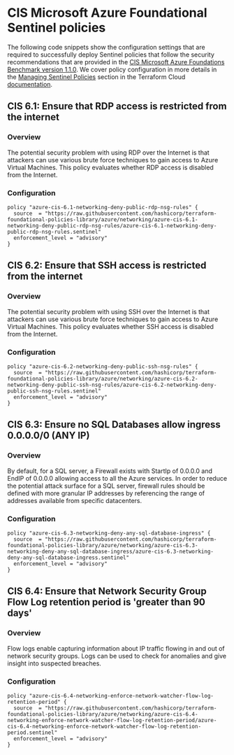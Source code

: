 #  CIS Microsoft Azure Foundational Sentinel policies

The following code snippets show the configuration settings that are required to successfully deploy Sentinel policies that follow the security recommendations that are provided in the [CIS Microsoft Azure Foundations Benchmark version 1.1.0](https://www.cisecurity.org/benchmark/azure/). We cover policy configuration in more details in the [Managing Sentinel Policies](https://www.terraform.io/docs/cloud/sentinel/manage-policies.html) section in the Terraform Cloud [documentation](https://www.terraform.io/docs/cloud/index.html).

## CIS 6.1: Ensure that RDP access is restricted from the internet

### Overview
The potential security problem with using RDP over the Internet is that attackers can use various brute force techniques to gain access to Azure Virtual Machines. This policy evaluates whether RDP access is disabled from the Internet.

### Configuration

```hcl
policy "azure-cis-6.1-networking-deny-public-rdp-nsg-rules" {
  source  = "https://raw.githubusercontent.com/hashicorp/terraform-foundational-policies-library/azure/networking/azure-cis-6.1-networking-deny-public-rdp-nsg-rules/azure-cis-6.1-networking-deny-public-rdp-nsg-rules.sentinel"
  enforcement_level = "advisory"
}
```

## CIS 6.2: Ensure that SSH access is restricted from the internet

### Overview
The potential security problem with using SSH over the Internet is that attackers can use various brute force techniques to gain access to Azure Virtual Machines. This policy evaluates whether SSH access is disabled from the Internet.

### Configuration

```hcl
policy "azure-cis-6.2-networking-deny-public-ssh-nsg-rules" {
  source  = "https://raw.githubusercontent.com/hashicorp/terraform-foundational-policies-library/azure/networking/azure-cis-6.2-networking-deny-public-ssh-nsg-rules/azure-cis-6.2-networking-deny-public-ssh-nsg-rules.sentinel"
  enforcement_level = "advisory"
}
```

## CIS 6.3: Ensure no SQL Databases allow ingress 0.0.0.0/0 (ANY IP)

### Overview
By default, for a SQL server, a Firewall exists with StartIp of 0.0.0.0 and EndIP of 0.0.0.0 allowing access to all the Azure services. In order to reduce the potential attack surface for a SQL server, firewall rules should be defined with more granular IP addresses by referencing the range of addresses available from specific datacenters.

### Configuration

```hcl
policy "azure-cis-6.3-networking-deny-any-sql-database-ingress" {
  source  = "https://raw.githubusercontent.com/hashicorp/terraform-foundational-policies-library/azure/networking/azure-cis-6.3-networking-deny-any-sql-database-ingress/azure-cis-6.3-networking-deny-any-sql-database-ingress.sentinel"
  enforcement_level = "advisory"
}
```

## CIS 6.4: Ensure that Network Security Group Flow Log retention period is 'greater than 90 days'

### Overview
Flow logs enable capturing information about IP traffic flowing in and out of network security groups. Logs can be used to check for anomalies and give insight into suspected breaches.

### Configuration

```hcl
policy "azure-cis-6.4-networking-enforce-network-watcher-flow-log-retention-period" {
  source  = "https://raw.githubusercontent.com/hashicorp/terraform-foundational-policies-library/azure/networking/azure-cis-6.4-networking-enforce-network-watcher-flow-log-retention-period/azure-cis-6.4-networking-enforce-network-watcher-flow-log-retention-period.sentinel"
  enforcement_level = "advisory"
}
```
